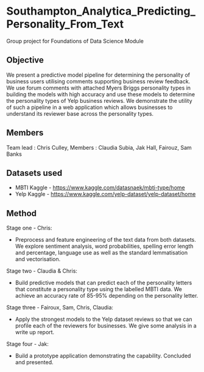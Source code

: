 # Southampton_Analytica_Predicting_Personality_From_Text

Group project for Foundations of Data Science Module 

## Objective 

We present a predictive model pipeline for determining the personality of business users utilising  comments supporting business review feedback. We use forum comments with attached Myers Briggs personality types in building the models with high accuracy and use these models to determine the personality types of Yelp business reviews. We demonstrate the utility of such a pipeline in a web application which allows businesses to understand its reviewer base across the personality types.   

## Members 

Team lead : Chris Culley, Members : Claudia Subia, Jak Hall, Fairouz, Sam Banks 

## Datasets used
* MBTI Kaggle  - https://www.kaggle.com/datasnaek/mbti-type/home
* Yelp Kaggle - https://www.kaggle.com/yelp-dataset/yelp-dataset/home

## Method

Stage one - Chris: 

* Preprocess and feature engineering of the text data from both datasets. We explore sentiment analysis, word probabilities, spelling error length and percentage, language use as well as the standard lemmatisation and vectorisation. 

Stage two - Claudia & Chris: 

* Build predictive models that can predict each of the personality letters that constitute a personality type using the labelled MBTI data. We achieve an accuracy rate of 85-95% depending on the personality letter. 

Stage three - Fairoux, Sam, Chris, Claudia:

* Apply the strongest models to the Yelp dataset reviews so that we can profile each of the reviewers for businesses. We give some analysis in a write up report. 

Stage four - Jak: 

* Build a prototype application demonstrating the capability. Concluded and presented. 


